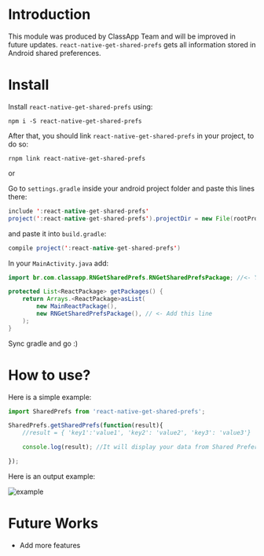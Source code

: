 # Introduction

This module was produced by ClassApp Team and will be improved in future updates. `react-native-get-shared-prefs` gets all information stored in Android shared preferences.

# Install

Install `react-native-get-shared-prefs` using:

``npm i -S react-native-get-shared-prefs``

After that, you should link `react-native-get-shared-prefs` in your project, to do so:

`rnpm link react-native-get-shared-prefs`

or

Go to `settings.gradle` inside your android project folder and paste this lines there:
```java
include ':react-native-get-shared-prefs'
project(':react-native-get-shared-prefs').projectDir = new File(rootProject.projectDir, '../node_modules/react-native-get-shared-prefs/android')
```

and paste it into `build.gradle`:

```java
compile project(':react-native-get-shared-prefs')
```

In your `MainActivity.java` add:
```java
import br.com.classapp.RNGetSharedPrefs.RNGetSharedPrefsPackage; //<- You must import this

protected List<ReactPackage> getPackages() {
    return Arrays.<ReactPackage>asList(
        new MainReactPackage(),
        new RNGetSharedPrefsPackage(), // <- Add this line
    );
}
```

Sync gradle and go :)

# How to use?

Here is a simple example:

```javascript
import SharedPrefs from 'react-native-get-shared-prefs';

SharedPrefs.getSharedPrefs(function(result){
    //result = { 'key1':'value1', 'key2': 'value2', 'key3': 'value3'}

    console.log(result); //It will display your data from Shared Preferences

});
```

Here is an output example:

![example](https://github.com/classapp/react-native-get-shared-prefs/example.png "Result Example")

# Future Works

  * Add more features
